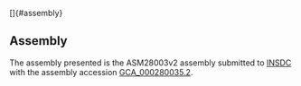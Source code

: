 []{#assembly}

Assembly
--------

The assembly presented is the ASM28003v2 assembly submitted to
[INSDC](http://www.insdc.org) with the assembly accession
[GCA\_000280035.2](http://www.ebi.ac.uk/ena/data/view/GCA_000280035.2).
